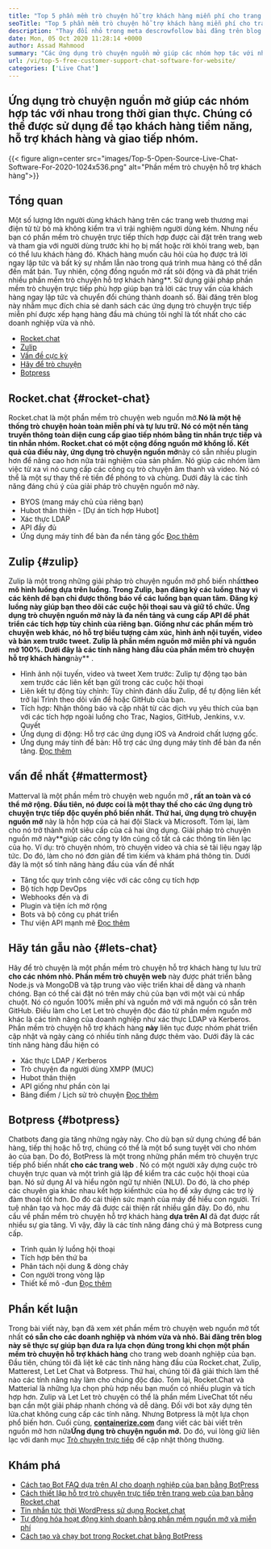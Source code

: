 ```yaml
---
title: "Top 5 phần mềm trò chuyện hỗ trợ khách hàng miễn phí cho trang web" 
seoTitle: "Top 5 phần mềm trò chuyện hỗ trợ khách hàng miễn phí cho trang web" 
description: "Thay đổi nhỏ trong meta descrowfollow bài đăng trên blog này để tìm hiểu về 5 phần mềm trò chuyện hỗ trợ khách hàng miễn phí hàng đầu. Những công cụ này tạo điều kiện cho đại diện dịch vụ khách hàng của bạn và thúc đẩy doanh số bán hàng." 
date: Mon, 05 Oct 2020 11:28:14 +0000
author: Assad Mahmood
summary: "Các ứng dụng trò chuyện nguồn mở giúp các nhóm hợp tác với nhau trong thời gian thực. Chúng có thể được sử dụng để tạo khách hàng tiềm năng, hỗ trợ khách hàng và giao tiếp nhóm." 
url: /vi/top-5-free-customer-support-chat-software-for-website/
categories: ['Live Chat']
---
```


## Ứng dụng trò chuyện nguồn mở giúp các nhóm hợp tác với nhau trong thời gian thực. Chúng có thể được sử dụng để tạo khách hàng tiềm năng, hỗ trợ khách hàng và giao tiếp nhóm.

{{< figure align=center src="images/Top-5-Open-Source-Live-Chat-Software-For-2020-1024x536.png" alt="Phần mềm trò chuyện hỗ trợ khách hàng">}}


## Tổng quan
Một số lượng lớn người dùng khách hàng trên các trang web thương mại điện tử từ bỏ mà không kiểm tra vì trải nghiệm người dùng kém. Nhưng nếu bạn có phần mềm trò chuyện trực tiếp thích hợp được cài đặt trên trang web và tham gia với người dùng trước khi họ bị mất hoặc rời khỏi trang web, bạn có thể lưu khách hàng đó. Khách hàng muốn câu hỏi của họ được trả lời ngay lập tức và bất kỳ sự nhầm lẫn nào trong quá trình mua hàng có thể dẫn đến mất bán. Tuy nhiên, cộng đồng nguồn mở rất sôi động và đã phát triển nhiều phần mềm trò chuyện hỗ trợ khách hàng**.
Sử dụng giải pháp phần mềm trò chuyện trực tiếp phù hợp giúp bạn trả lời các truy vấn của khách hàng ngay lập tức và chuyển đổi chúng thành doanh số. Bài đăng trên blog này nhằm mục đích chia sẻ danh sách các ứng dụng trò chuyện trực tiếp miễn phí được xếp hạng hàng đầu mà chúng tôi nghĩ là tốt nhất cho các doanh nghiệp vừa và nhỏ.
  * [Rocket.chat][1]
  * [Zulip][2]
  * [Vấn đề cực kỳ][3]
  * [Hãy để trò chuyện][4]
  * [Botpress][5]

## **Rocket.chat** {#rocket-chat}

Rocket.chat là một phần mềm trò chuyện web nguồn mở.**Nó là một hệ thống trò chuyện hoàn toàn miễn phí và tự lưu trữ. Nó có một nền tảng truyền thông toàn diện cung cấp giao tiếp nhóm bằng tin nhắn trực tiếp và tin nhắn nhóm.
Rocket.chat có một cộng đồng nguồn mở khổng lồ. Kết quả của điều này, ứng dụng trò chuyện nguồn mở**này có sẵn nhiều plugin hơn để nâng cao hơn nữa trải nghiệm của sản phẩm. Nó giúp các nhóm làm việc từ xa vì nó cung cấp các công cụ trò chuyện âm thanh và video. Nó có thể là một sự thay thế rẻ tiền để phóng to và chùng. Dưới đây là các tính năng đáng chú ý của giải pháp trò chuyện nguồn mở này.
  * BYOS (mang máy chủ của riêng bạn)
  * Hubot thân thiện - [Dự án tích hợp Hubot]
  * Xác thực LDAP
  * API đầy đủ
  * Ứng dụng máy tính để bàn đa nền tảng gốc
    [Đọc thêm][6]

## **Zulip** {#zulip}

Zulip là một trong những giải pháp trò chuyện nguồn mở phổ biến nhất**theo mô hình luồng dựa trên luồng. Trong Zulip, bạn đăng ký các luồng thay vì các kênh để bạn chỉ được thông báo về các luồng bạn quan tâm. Đăng ký luồng này giúp bạn theo dõi các cuộc hội thoại sau và giữ tổ chức.
Ứng dụng trò chuyện nguồn mở này **là đa nền tảng và cung cấp API để phát triển các tích hợp tùy chỉnh của riêng bạn. Giống như các phần mềm trò chuyện web khác**, nó hỗ trợ biểu tượng cảm xúc, hình ảnh nội tuyến, video và bản xem trước tweet. Zulip là phần mềm nguồn mở miễn phí và nguồn mở 100%. Dưới đây là các tính năng hàng đầu của phần mềm trò chuyện hỗ trợ khách hàng**này** .
  * Hình ảnh nội tuyến, video và tweet Xem trước: Zulip tự động tạo bản xem trước các liên kết bạn gửi trong các cuộc hội thoại
  * Liên kết tự động tùy chỉnh: Tùy chỉnh đánh dấu Zulip, để tự động liên kết trở lại Trình theo dõi vấn đề hoặc GitHub của bạn.
  * Tích hợp: Nhận thông báo và cập nhật từ các dịch vụ yêu thích của bạn với các tích hợp ngoài luồng cho Trac, Nagios, GitHub, Jenkins, v.v.
  Quyết
  * Ứng dụng di động: Hỗ trợ các ứng dụng iOS và Android chất lượng gốc.
  * Ứng dụng máy tính để bàn: Hỗ trợ các ứng dụng máy tính để bàn đa nền tảng.
    [Đọc thêm][7]

## **vấn đề nhất** {#mattermost}

Matterval là một phần mềm trò chuyện web nguồn mở **, rất an toàn và có thể mở rộng. Đầu tiên, nó được coi là một thay thế cho các ứng dụng trò chuyện trực tiếp độc quyền phổ biến nhất. Thứ hai, ứng dụng trò chuyện nguồn mở** này là hỗn hợp của cả hai đội Slack và Microsoft. Tóm lại, làm cho nó trở thành một siêu cấp của cả hai ứng dụng.
Giải pháp trò chuyện nguồn mở này**giúp các công ty lớn củng cố tất cả các thông tin liên lạc của họ. Ví dụ: trò chuyện nhóm, trò chuyện video và chia sẻ tài liệu ngay lập tức. Do đó, làm cho nó đơn giản để tìm kiếm và khám phá thông tin.
Dưới đây là một số tính năng hàng đầu của vấn đề nhất
  * Tăng tốc quy trình công việc với các công cụ tích hợp
  * Bộ tích hợp DevOps
  * Webhooks đến và đi
  * Plugin và tiện ích mở rộng
  * Bots và bộ công cụ phát triển
  * Thư viện API mạnh mẽ
    [Đọc thêm][8]

## **Hãy tán gẫu nào** {#lets-chat}

Hãy để trò chuyện là một phần mềm trò chuyện hỗ trợ khách hàng tự lưu trữ **cho các nhóm nhỏ. Phần mềm trò chuyện web** này được phát triển bằng Node.js và MongoDB và tập trung vào việc triển khai dễ dàng và nhanh chóng. Bạn có thể cài đặt nó trên máy chủ của bạn với một vài cú nhấp chuột. Nó có nguồn 100% miễn phí và nguồn mở với mã nguồn có sẵn trên GitHub.
Điều làm cho Let Let trò chuyện độc đáo từ phần mềm nguồn mở khác là các tính năng của doanh nghiệp như xác thực LDAP và Kerberos. Phần mềm trò chuyện hỗ trợ khách hàng **này** liên tục được nhóm phát triển cập nhật và ngày càng có nhiều tính năng được thêm vào. Dưới đây là các tính năng hàng đầu hiện có
  * Xác thực LDAP / Kerberos
  * Trò chuyện đa người dùng XMPP (MUC)
  * Hubot thân thiện
  * API giống như phần còn lại
  * Bảng điểm / Lịch sử trò chuyện
    [Đọc thêm][9]

## **Botpress** {#botpress}

Chatbots đang gia tăng những ngày này. Cho dù bạn sử dụng chúng để bán hàng, tiếp thị hoặc hỗ trợ, chúng có thể là một bổ sung tuyệt vời cho nhóm ảo của bạn.
Do đó, BotPress là một trong những phần mềm trò chuyện trực tiếp phổ biến nhất **cho các trang web** . Nó có một người xây dựng cuộc trò chuyện trực quan và một trình giả lập để kiểm tra các cuộc hội thoại của bạn. Nó sử dụng AI và hiểu ngôn ngữ tự nhiên (NLU). Do đó, là cho phép các chuyên gia khác nhau kết hợp kiến ​​thức của họ để xây dựng các trợ lý đàm thoại tốt hơn. Do đó cải thiện sức mạnh của máy để hiểu con người.
Trí tuệ nhân tạo và học máy đã được cải thiện rất nhiều gần đây. Do đó, nhu cầu về phần mềm trò chuyện hỗ trợ khách hàng **dựa trên AI** đã đạt được rất nhiều sự gia tăng. Vì vậy, đây là các tính năng đáng chú ý mà Botpress cung cấp.
  * Trình quản lý luồng hội thoại
  * Tích hợp bên thứ ba
  * Phân tách nội dung & dòng chảy
  * Con người trong vòng lặp
  * Thiết kế mô -đun
    [Đọc thêm][10]

## Phần kết luận
Trong bài viết này, bạn đã xem xét phần mềm trò chuyện web nguồn mở tốt nhất **có sẵn cho các doanh nghiệp và nhóm vừa và nhỏ. Bài đăng trên blog này sẽ thực sự giúp bạn đưa ra lựa chọn đúng trong khi chọn một phần mềm trò chuyện hỗ trợ khách hàng** cho trang web doanh nghiệp của bạn. Đầu tiên, chúng tôi đã liệt kê các tính năng hàng đầu của Rocket.chat, Zulip, Matterest, Let Let Chat và Botpress. Thứ hai, chúng tôi đã giải thích làm thế nào các tính năng này làm cho chúng độc đáo. Tóm lại, Rocket.Chat và Matterial là những lựa chọn phù hợp nếu bạn muốn có nhiều plugin và tích hợp hơn. Zulip và Let Let trò chuyện có thể là phần mềm LiveChat tốt nếu bạn cần một giải pháp nhanh chóng và dễ dàng. Đối với bot xây dựng tên lửa.chat không cung cấp các tính năng. Nhưng Botpress là một lựa chọn phổ biến hơn.
Cuối cùng, [ **containerize.com**][11] đang viết các bài viết trên nguồn mở hơn nữa**Ứng dụng trò chuyện nguồn mở.** Do đó, vui lòng giữ liên lạc với danh mục [Trò chuyện trực tiếp][12] để cập nhật thông thường.

## Khám phá
  * [Cách tạo Bot FAQ dựa trên AI cho doanh nghiệp của bạn bằng BotPress][13]
  * [Cách thiết lập hỗ trợ trò chuyện trực tiếp trên trang web của bạn bằng Rocket.chat][14]
  * [Tin nhắn tức thời WordPress sử dụng Rocket.chat][15]
  * [Tự động hóa hoạt động kinh doanh bằng phần mềm nguồn mở và miễn phí][16]
  * [Cách tạo và chạy bot trong Rocket.chat bằng BotPress][17]



[1]: #rocket-chat
[2]: #zulip
[3]: #mattermost
[4]: #lets-chat
[5]: #botpress
[6]: https://products.containerize.com/live-chat/rocketchat
[7]: https://products.containerize.com/live-chat/zulip
[8]: https://products.containerize.com/live-chat/mattermost
[9]: https://products.containerize.com/live-chat/lets-chat
[10]: https://products.containerize.com/live-chat/botpress
[11]: https://www.containerize.com/
[12]: https://products.containerize.com/live-chat/
[13]: https://blog.containerize.com/live-chat/how-to-create-an-ai-based-faq-bot-for-your-business-using-botpress/
[14]: https://blog.containerize.com/live-chat/how-to-setup-live-chat-software-on-website-rocket-chat/
[15]: https://blog.containerize.com/blogging/instantly-communicate-with-customers-using-wordpress-and-rocket-chat/
[16]: https://blog.containerize.com/blogging/automate-business-operations-using-open-source-software/
[17]: https://blog.containerize.com/live-chat/how-to-create-and-run-a-bot-in-rocket-chat-using-botpress/
